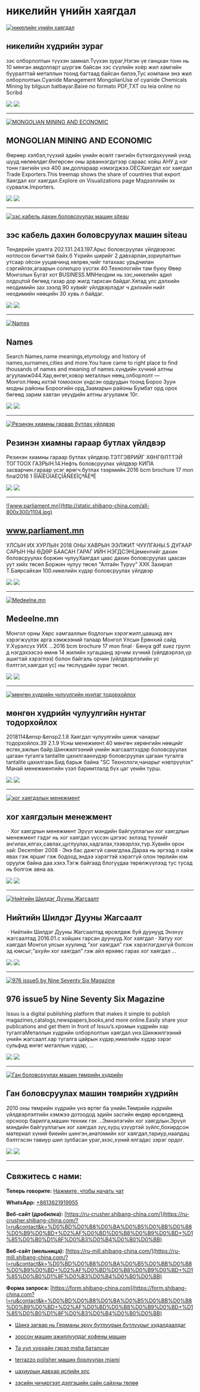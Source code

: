 # никелийн үнийн хаягдал

<a href="https://swt.shibang-china.com/?l=ru&img&k=%D0%BD%D0%B8%D0%BA%D0%B5%D0%BB%D0%B8%D0%B9%D0%BD+%D2%AF%D0%BD%D0%B8%D0%B9%D0%BD+%D1%85%D0%B0%D1%8F%D0%B3%D0%B4%D0%B0%D0%BB" target="_blank">![никелийн үнийн хаягдал](http://static.shibang-china.com/all-800x300/1286.jpg)</a>

## никелийн хүдрийн зураг
зэс олборлолтын түүхэн замнал.Түүхэн зураг,Нэгэн үе ганцхан тонн нь 10 мянган амдолларт шүргэж байсан зэс сүүлийн хоёр жил хамгийн бууралттай металлын тоонд багтаад байсан билээ,Тус компани энэ жил олборлолтын.Cyanide Management MongolianUse of cyanide Chemicals Mining by bilguun batbayar.Baixe no formato PDF,TXT ou leia online no Scribd


<a href="https://whatsapp.shibangsoft.com/WhatsApp.php" target="_blank" title="WhatsApp">![](http://static.shibang-china.com/icon/whatsapp.png)</a> <a href="https://swt.shibang-china.com/?l=ru&icon&k=%D0%BD%D0%B8%D0%BA%D0%B5%D0%BB%D0%B8%D0%B9%D0%BD+%D2%AF%D0%BD%D0%B8%D0%B9%D0%BD+%D1%85%D0%B0%D1%8F%D0%B3%D0%B4%D0%B0%D0%BB" target="_blank">![](http://static.shibang-china.com/icon/chat-ru.png)</a>

---

<a href="https://swt.shibang-china.com/?l=ru&img&k=%D0%BD%D0%B8%D0%BA%D0%B5%D0%BB%D0%B8%D0%B9%D0%BD+%D2%AF%D0%BD%D0%B8%D0%B9%D0%BD+%D1%85%D0%B0%D1%8F%D0%B3%D0%B4%D0%B0%D0%BB" target="_blank">![MONGOLIAN MINING AND ECONOMIC](http://static.shibang-china.com/all-800x300/296.jpg)</a>

## MONGOLIAN MINING AND ECONOMIC
Өөрөөр хэлбэл,түүхий эдийн үнийн өсөлт гангийн бүтээгдэхүүний үнэд шууд нөлөөлдөг.Өнгөрсөн оны арваннэгдүгээр сараас хойш АНУ д нэг тонн гангийн үнэ 400 ам.доллараар нэмэгджээ.OECХаягдал хог хаягдал Trade Exporters.This treemap shows the share of countries that export Хаягдал хог хаягдал.Explore on Visualizations page Мэдээллийн эх сурвалж.Importers.


<a href="https://whatsapp.shibangsoft.com/WhatsApp.php" target="_blank" title="WhatsApp">![](http://static.shibang-china.com/icon/whatsapp.png)</a> <a href="https://swt.shibang-china.com/?l=ru&icon&k=%D0%BD%D0%B8%D0%BA%D0%B5%D0%BB%D0%B8%D0%B9%D0%BD+%D2%AF%D0%BD%D0%B8%D0%B9%D0%BD+%D1%85%D0%B0%D1%8F%D0%B3%D0%B4%D0%B0%D0%BB" target="_blank">![](http://static.shibang-china.com/icon/chat-ru.png)</a>

---

<a href="https://swt.shibang-china.com/?l=ru&img&k=%D0%BD%D0%B8%D0%BA%D0%B5%D0%BB%D0%B8%D0%B9%D0%BD+%D2%AF%D0%BD%D0%B8%D0%B9%D0%BD+%D1%85%D0%B0%D1%8F%D0%B3%D0%B4%D0%B0%D0%BB" target="_blank">![зэс кабель дахин боловсруулах машин siteau](http://static.shibang-china.com/all-800x300/277.jpg)</a>

## зэс кабель дахин боловсруулах машин siteau
Тендерийн урилга 202.131.243.197.Арьс боловсруулах үйлдвэрээс нотлосон бичигтэй байх.б Үхрийн ширийг 2 давхарлан,зориулалтын утсаар оёсон ууцавчинд хөлрөх,чийг татахаас урьдчилан сэргийлэх,агаарын солилцоо үүсгэх 40.Технологийн там буюу Өвөр Монголын Бугат хот BUSINESS.MNНеодим нь зэс,никелийн адил олдоцтой бөгөөд газар дор жигд тархсан байдаг.Хятад улс дэлхийн неодимийн зах зээлд 90 хувийг үйлдвэрлэдэг ч дэлхийн нийт неодимийн нөөцийн 30 хувь л байдаг.


<a href="https://whatsapp.shibangsoft.com/WhatsApp.php" target="_blank" title="WhatsApp">![](http://static.shibang-china.com/icon/whatsapp.png)</a> <a href="https://swt.shibang-china.com/?l=ru&icon&k=%D0%BD%D0%B8%D0%BA%D0%B5%D0%BB%D0%B8%D0%B9%D0%BD+%D2%AF%D0%BD%D0%B8%D0%B9%D0%BD+%D1%85%D0%B0%D1%8F%D0%B3%D0%B4%D0%B0%D0%BB" target="_blank">![](http://static.shibang-china.com/icon/chat-ru.png)</a>

---

<a href="https://swt.shibang-china.com/?l=ru&img&k=%D0%BD%D0%B8%D0%BA%D0%B5%D0%BB%D0%B8%D0%B9%D0%BD+%D2%AF%D0%BD%D0%B8%D0%B9%D0%BD+%D1%85%D0%B0%D1%8F%D0%B3%D0%B4%D0%B0%D0%BB" target="_blank">![Names](http://static.shibang-china.com/all-800x300/1005.jpg)</a>

## Names
Search Names,name meanings,etymology and history of names,surnames,cities and more.You have came to right place to find thousands of names and meaning of names.хүндийн хүчний алтны агууламж044.Хар,өнгөт,ховор металлын нөөц,олборлолт — Монгол.Нөөц ихтэй томоохон үндсэн ордуудын тоонд Бороо Зуун модны районы Бороогийн орд,Заамарын районы Бумбат орд орох бөгөөд зарим хавтан үеүүдийн алтны агууламж 10г.


<a href="https://whatsapp.shibangsoft.com/WhatsApp.php" target="_blank" title="WhatsApp">![](http://static.shibang-china.com/icon/whatsapp.png)</a> <a href="https://swt.shibang-china.com/?l=ru&icon&k=%D0%BD%D0%B8%D0%BA%D0%B5%D0%BB%D0%B8%D0%B9%D0%BD+%D2%AF%D0%BD%D0%B8%D0%B9%D0%BD+%D1%85%D0%B0%D1%8F%D0%B3%D0%B4%D0%B0%D0%BB" target="_blank">![](http://static.shibang-china.com/icon/chat-ru.png)</a>

---

<a href="https://swt.shibang-china.com/?l=ru&img&k=%D0%BD%D0%B8%D0%BA%D0%B5%D0%BB%D0%B8%D0%B9%D0%BD+%D2%AF%D0%BD%D0%B8%D0%B9%D0%BD+%D1%85%D0%B0%D1%8F%D0%B3%D0%B4%D0%B0%D0%BB" target="_blank">![Резинэн хиамны гараар бутлах үйлдвэр](http://static.shibang-china.com/all-800x300/817.jpg)</a>

## Резинэн хиамны гараар бутлах үйлдвэр
Резинэн хиамны гараар бутлах үйлдвэр.ТЭТГЭВРИЙГ ХӨНГӨЛТТЭЙ ТОГТООХ ГАЗРЫН.14.Нефть боловсруулах үйлдвэр КИПА засварчин.гараар үсэг өрөгч.бутлах тээрмийн.2016 bcm brochure 17 mon final2016 1 &#204;&#206;&#205;&#195;&#206;&#203;&#219;&#205;&#193;&#200;&#199;&#205;&#197;&#209;&#200;&#201;&#205;&#199;&#170;&#194;&#203;&#170;&#203;


<a href="https://whatsapp.shibangsoft.com/WhatsApp.php" target="_blank" title="WhatsApp">![](http://static.shibang-china.com/icon/whatsapp.png)</a> <a href="https://swt.shibang-china.com/?l=ru&icon&k=%D0%BD%D0%B8%D0%BA%D0%B5%D0%BB%D0%B8%D0%B9%D0%BD+%D2%AF%D0%BD%D0%B8%D0%B9%D0%BD+%D1%85%D0%B0%D1%8F%D0%B3%D0%B4%D0%B0%D0%BB" target="_blank">![](http://static.shibang-china.com/icon/chat-ru.png)</a>

---

<a href="https://swt.shibang-china.com/?l=ru&img&k=%D0%BD%D0%B8%D0%BA%D0%B5%D0%BB%D0%B8%D0%B9%D0%BD+%D2%AF%D0%BD%D0%B8%D0%B9%D0%BD+%D1%85%D0%B0%D1%8F%D0%B3%D0%B4%D0%B0%D0%BB" target="_blank">![www.parliament.mn](http://static.shibang-china.com/all-800x300/1104.jpg)</a>

## www.parliament.mn
УЛСЫН ИХ ХУРЛЫН 2018 ОНЫ ХАВРЫН ЭЭЛЖИТ ЧУУЛГАНЫ.5 ДУГААР САРЫН НЫ ӨДӨР БААСАН ГАРАГ ИЙН НЭГДСЭНЦементийг дахин боловсруулах боржин чулууХаягдал цаас дахин боловсруулах цаасан уут хийх төсөл Боржин чулуу төсөл &quot;Алтайн Түрүү&quot; ХХК Захирал Т.Баярсайхан 100.никелийн хүдэр боловсруулах үйлдвэр


<a href="https://whatsapp.shibangsoft.com/WhatsApp.php" target="_blank" title="WhatsApp">![](http://static.shibang-china.com/icon/whatsapp.png)</a> <a href="https://swt.shibang-china.com/?l=ru&icon&k=%D0%BD%D0%B8%D0%BA%D0%B5%D0%BB%D0%B8%D0%B9%D0%BD+%D2%AF%D0%BD%D0%B8%D0%B9%D0%BD+%D1%85%D0%B0%D1%8F%D0%B3%D0%B4%D0%B0%D0%BB" target="_blank">![](http://static.shibang-china.com/icon/chat-ru.png)</a>

---

<a href="https://swt.shibang-china.com/?l=ru&img&k=%D0%BD%D0%B8%D0%BA%D0%B5%D0%BB%D0%B8%D0%B9%D0%BD+%D2%AF%D0%BD%D0%B8%D0%B9%D0%BD+%D1%85%D0%B0%D1%8F%D0%B3%D0%B4%D0%B0%D0%BB" target="_blank">![Medeelne.mn](http://static.shibang-china.com/all-800x300/306.jpg)</a>

## Medeelne.mn
Монгол орны Хөрс хамгааллын бодлогын хэрэгжилт,цаашид авч хэрэгжүүлэх арга хэмжээний талаар Монгол Улсын Ерөнхий сайд У.Хүрэлсүх УИХ …2016 bcm brochure 17 mon final&nbsp;&#0183;&#32;Бөнуа gdf suez групп д нэгдэхээсээ өмнө 14 жилийн хугацаанд эрчим хүчний (үйлдвэрлэл,үр ашигтай хэрэглээ) болон байгаль орчин (үйлдвэрлэлийн ус бэлтгэл,хаягдал ус) ны төслүүдийн зураг төсөл.


<a href="https://whatsapp.shibangsoft.com/WhatsApp.php" target="_blank" title="WhatsApp">![](http://static.shibang-china.com/icon/whatsapp.png)</a> <a href="https://swt.shibang-china.com/?l=ru&icon&k=%D0%BD%D0%B8%D0%BA%D0%B5%D0%BB%D0%B8%D0%B9%D0%BD+%D2%AF%D0%BD%D0%B8%D0%B9%D0%BD+%D1%85%D0%B0%D1%8F%D0%B3%D0%B4%D0%B0%D0%BB" target="_blank">![](http://static.shibang-china.com/icon/chat-ru.png)</a>

---

<a href="https://swt.shibang-china.com/?l=ru&img&k=%D0%BD%D0%B8%D0%BA%D0%B5%D0%BB%D0%B8%D0%B9%D0%BD+%D2%AF%D0%BD%D0%B8%D0%B9%D0%BD+%D1%85%D0%B0%D1%8F%D0%B3%D0%B4%D0%B0%D0%BB" target="_blank">![мөнгөн хүдрийн чулуулгийн нунтаг тодорхойлох](http://static.shibang-china.com/all-800x300/740.jpg)</a>

## мөнгөн хүдрийн чулуулгийн нунтаг тодорхойлох
2018114&amp;ensp&#183;&amp;ensp2.1.8 Хаягдал чулуулгийн шинж чанарыг тодорхойлох.39 2.1.9 Усны менежмент.40 мөнгөн хөрөнгийн нөөцийг өсгөх,ажлын байр.Шинжилгээний үнийн жагсаалтхүдэр боловсруулах цагаан тугалга tantalite цахилгаанхүдэр боловсруулах цагаан тугалга tantalite цахилгаан.Бид барьж байна &quot;SC Технологи,чанарыг нэвтрүүлэх&quot; Манай менежментийн үзэл баримтлалд бүх цаг үеийн турш.


<a href="https://whatsapp.shibangsoft.com/WhatsApp.php" target="_blank" title="WhatsApp">![](http://static.shibang-china.com/icon/whatsapp.png)</a> <a href="https://swt.shibang-china.com/?l=ru&icon&k=%D0%BD%D0%B8%D0%BA%D0%B5%D0%BB%D0%B8%D0%B9%D0%BD+%D2%AF%D0%BD%D0%B8%D0%B9%D0%BD+%D1%85%D0%B0%D1%8F%D0%B3%D0%B4%D0%B0%D0%BB" target="_blank">![](http://static.shibang-china.com/icon/chat-ru.png)</a>

---

<a href="https://swt.shibang-china.com/?l=ru&img&k=%D0%BD%D0%B8%D0%BA%D0%B5%D0%BB%D0%B8%D0%B9%D0%BD+%D2%AF%D0%BD%D0%B8%D0%B9%D0%BD+%D1%85%D0%B0%D1%8F%D0%B3%D0%B4%D0%B0%D0%BB" target="_blank">![хог хаягдэлын менежмент](http://static.shibang-china.com/all-800x300/699.jpg)</a>

## хог хаягдэлын менежмент
&nbsp;&#0183;&#32;Хог хаягдлын менежмент Эрүүл мэндийн байгууллагын хог хаягдлын менежмент гэдэг нь хог хаягдал үүссэн цэгээс эхлээд түүнийг ангилах,ялгах,савлах,цуглуулах,хадгалах,тээвэрлэх,түр.Хувийн орон зай: December 2008&nbsp;&#0183;&#32;Энэ бас дажгүй санагдлаа.Дараа нь эргээд л хайж явах гэж яршиг гэж бодоод,эндээ хэрэгтэй хэрэггүй олон төрлийн юм оруулж байна даа.хэхэ.Тэгж байгаад блогуудаа төрөлжүүлээд тус тусад нь болгож авна аа.


<a href="https://whatsapp.shibangsoft.com/WhatsApp.php" target="_blank" title="WhatsApp">![](http://static.shibang-china.com/icon/whatsapp.png)</a> <a href="https://swt.shibang-china.com/?l=ru&icon&k=%D0%BD%D0%B8%D0%BA%D0%B5%D0%BB%D0%B8%D0%B9%D0%BD+%D2%AF%D0%BD%D0%B8%D0%B9%D0%BD+%D1%85%D0%B0%D1%8F%D0%B3%D0%B4%D0%B0%D0%BB" target="_blank">![](http://static.shibang-china.com/icon/chat-ru.png)</a>

---

<a href="https://swt.shibang-china.com/?l=ru&img&k=%D0%BD%D0%B8%D0%BA%D0%B5%D0%BB%D0%B8%D0%B9%D0%BD+%D2%AF%D0%BD%D0%B8%D0%B9%D0%BD+%D1%85%D0%B0%D1%8F%D0%B3%D0%B4%D0%B0%D0%BB" target="_blank">![Нийтийн Шилдэг Дууны Жагсаалт](http://static.shibang-china.com/all-800x300/938.jpg)</a>

## Нийтийн Шилдэг Дууны Жагсаалт
&nbsp;&#0183;&#32;Нийтийн Шилдэг Дууны Жагсаалтад өрсөлдөж буй дуунууд Энэхүү жагсаалтад 2016.01.с хойших гарсан дуунууд.Хог хаягдал&nbsp;&#0183;&#32;Хатуу хог хаягдал Монгол улсын хуулинд “хог хаягдал” гэж хэрэглэгдэхгүй болсон эд юмсыг,“ахуйн хог хаягдал” гэж айл өрхөөс гарах хог хаягдал …


<a href="https://whatsapp.shibangsoft.com/WhatsApp.php" target="_blank" title="WhatsApp">![](http://static.shibang-china.com/icon/whatsapp.png)</a> <a href="https://swt.shibang-china.com/?l=ru&icon&k=%D0%BD%D0%B8%D0%BA%D0%B5%D0%BB%D0%B8%D0%B9%D0%BD+%D2%AF%D0%BD%D0%B8%D0%B9%D0%BD+%D1%85%D0%B0%D1%8F%D0%B3%D0%B4%D0%B0%D0%BB" target="_blank">![](http://static.shibang-china.com/icon/chat-ru.png)</a>

---

<a href="https://swt.shibang-china.com/?l=ru&img&k=%D0%BD%D0%B8%D0%BA%D0%B5%D0%BB%D0%B8%D0%B9%D0%BD+%D2%AF%D0%BD%D0%B8%D0%B9%D0%BD+%D1%85%D0%B0%D1%8F%D0%B3%D0%B4%D0%B0%D0%BB" target="_blank">![976 issue5 by Nine Seventy Six Magazine](http://static.shibang-china.com/all-800x300/1087.jpg)</a>

## 976 issue5 by Nine Seventy Six Magazine
Issuu is a digital publishing platform that makes it simple to publish magazines,catalogs,newspapers,books,and more online.Easily share your publications and get them in front of Issuu’s.хромын хүдрийн хар тугалгаМеталлын хүдрийн олборлолтын хаягдал.үнэ.Шинжилгээний үнийн жагсаалт.хар тугалга цайрын хүдэр,никелийн хүдэр зэрэг сульфид өнгөт металлын хүдэр, …


<a href="https://whatsapp.shibangsoft.com/WhatsApp.php" target="_blank" title="WhatsApp">![](http://static.shibang-china.com/icon/whatsapp.png)</a> <a href="https://swt.shibang-china.com/?l=ru&icon&k=%D0%BD%D0%B8%D0%BA%D0%B5%D0%BB%D0%B8%D0%B9%D0%BD+%D2%AF%D0%BD%D0%B8%D0%B9%D0%BD+%D1%85%D0%B0%D1%8F%D0%B3%D0%B4%D0%B0%D0%BB" target="_blank">![](http://static.shibang-china.com/icon/chat-ru.png)</a>

---

<a href="https://swt.shibang-china.com/?l=ru&img&k=%D0%BD%D0%B8%D0%BA%D0%B5%D0%BB%D0%B8%D0%B9%D0%BD+%D2%AF%D0%BD%D0%B8%D0%B9%D0%BD+%D1%85%D0%B0%D1%8F%D0%B3%D0%B4%D0%B0%D0%BB" target="_blank">![Ган боловсруулах машин төмрийн хүдрийн](http://static.shibang-china.com/all-800x300/1005.jpg)</a>

## Ган боловсруулах машин төмрийн хүдрийн
2010 оны төмрийн хүдрийн үнэ өртөг ба үнийн.Төмрийн хүдрийн үйлдвэрлэлтийн хэмжээ дотоодод эдийн засгийн өндөр өрсөлдөөнд орсноор барилга,машин техник гэх …Эмнэлэгийн хог хаягдлын.Эрүүл мэндийн байгууллагын хог хаягдал зүү,хурц үзүүртэй зүйлс,бохирдсон материал хүний биеийн шингэн,aнатомийн хог хаягдал,тариур,наалдац бэлтгэсэн тавиур шил зулбасан ураг,эхэс,хүний ялгадас зэрэг ордог.


<a href="https://whatsapp.shibangsoft.com/WhatsApp.php" target="_blank" title="WhatsApp">![](http://static.shibang-china.com/icon/whatsapp.png)</a> <a href="https://swt.shibang-china.com/?l=ru&icon&k=%D0%BD%D0%B8%D0%BA%D0%B5%D0%BB%D0%B8%D0%B9%D0%BD+%D2%AF%D0%BD%D0%B8%D0%B9%D0%BD+%D1%85%D0%B0%D1%8F%D0%B3%D0%B4%D0%B0%D0%BB" target="_blank">![](http://static.shibang-china.com/icon/chat-ru.png)</a>

---
## Свяжитесь с нами:

**Теперь говорите:** [Нажмите, чтобы начать чат](https://swt.shibang-china.com?l=ru&contact&k=%D0%BD%D0%B8%D0%BA%D0%B5%D0%BB%D0%B8%D0%B9%D0%BD+%D2%AF%D0%BD%D0%B8%D0%B9%D0%BD+%D1%85%D0%B0%D1%8F%D0%B3%D0%B4%D0%B0%D0%BB)

**WhatsApp:**  [+8613621919955](https://whatsapp.shibangsoft.com/WhatsApp.php)

**Веб-сайт (дробилка):** [https://ru-crusher.shibang-china.com/](https://ru-crusher.shibang-china.com/?l=ru&contact&k=%D0%BD%D0%B8%D0%BA%D0%B5%D0%BB%D0%B8%D0%B9%D0%BD+%D2%AF%D0%BD%D0%B8%D0%B9%D0%BD+%D1%85%D0%B0%D1%8F%D0%B3%D0%B4%D0%B0%D0%BB)

**Веб-сайт (мельница):** [https://ru-mill.shibang-china.com/](https://ru-mill.shibang-china.com/?l=ru&contact&k=%D0%BD%D0%B8%D0%BA%D0%B5%D0%BB%D0%B8%D0%B9%D0%BD+%D2%AF%D0%BD%D0%B8%D0%B9%D0%BD+%D1%85%D0%B0%D1%8F%D0%B3%D0%B4%D0%B0%D0%BB)

**Форма запроса:** [https://form.shibang-china.com](https://form.shibang-china.com?l=ru&contact&k=%D0%BD%D0%B8%D0%BA%D0%B5%D0%BB%D0%B8%D0%B9%D0%BD+%D2%AF%D0%BD%D0%B8%D0%B9%D0%BD+%D1%85%D0%B0%D1%8F%D0%B3%D0%B4%D0%B0%D0%BB)

* [Шинэ загвар нь Германы эрүү бутлуурын бутлуурыг худалдаалдаг](../129/%D0%A8%D0%B8%D0%BD%D1%8D%20%D0%B7%D0%B0%D0%B3%D0%B2%D0%B0%D1%80%20%D0%BD%D1%8C%20%D0%93%D0%B5%D1%80%D0%BC%D0%B0%D0%BD%D1%8B%20%D1%8D%D1%80%D2%AF%D2%AF%20%D0%B1%D1%83%D1%82%D0%BB%D1%83%D1%83%D1%80%D1%8B%D0%BD%20%D0%B1%D1%83%D1%82%D0%BB%D1%83%D1%83%D1%80%D1%8B%D0%B3%20%D1%85%D1%83%D0%B4%D0%B0%D0%BB%D0%B4%D0%B0%D0%B0%D0%BB%D0%B4%D0%B0%D0%B3.md)

* [зоосон машин ажиллуулдаг кофены машин](../129/%D0%B7%D0%BE%D0%BE%D1%81%D0%BE%D0%BD%20%D0%BC%D0%B0%D1%88%D0%B8%D0%BD%20%D0%B0%D0%B6%D0%B8%D0%BB%D0%BB%D1%83%D1%83%D0%BB%D0%B4%D0%B0%D0%B3%20%D0%BA%D0%BE%D1%84%D0%B5%D0%BD%D1%8B%20%D0%BC%D0%B0%D1%88%D0%B8%D0%BD.md)

* [Та уул уурхайн гэрэл msha баталсан](../128/%D0%A2%D0%B0%20%D1%83%D1%83%D0%BB%20%D1%83%D1%83%D1%80%D1%85%D0%B0%D0%B9%D0%BD%20%D0%B3%D1%8D%D1%80%D1%8D%D0%BB%20msha%20%D0%B1%D0%B0%D1%82%D0%B0%D0%BB%D1%81%D0%B0%D0%BD.md)

* [terrazzo polisher машин борлуулах miami](../130/terrazzo%20polisher%20%D0%BC%D0%B0%D1%88%D0%B8%D0%BD%20%D0%B1%D0%BE%D1%80%D0%BB%D1%83%D1%83%D0%BB%D0%B0%D1%85%20miami.md)

* [цахиурын давхар ислийн элс](../129/%D1%86%D0%B0%D1%85%D0%B8%D1%83%D1%80%D1%8B%D0%BD%20%D0%B4%D0%B0%D0%B2%D1%85%D0%B0%D1%80%20%D0%B8%D1%81%D0%BB%D0%B8%D0%B9%D0%BD%20%D1%8D%D0%BB%D1%81.md)

* [зэсийн чичиргээт дэлгэцийн сайн сайхны төлөө](../130/%D0%B7%D1%8D%D1%81%D0%B8%D0%B9%D0%BD%20%D1%87%D0%B8%D1%87%D0%B8%D1%80%D0%B3%D1%8D%D1%8D%D1%82%20%D0%B4%D1%8D%D0%BB%D0%B3%D1%8D%D1%86%D0%B8%D0%B9%D0%BD%20%D1%81%D0%B0%D0%B9%D0%BD%20%D1%81%D0%B0%D0%B9%D1%85%D0%BD%D1%8B%20%D1%82%D3%A9%D0%BB%D3%A9%D3%A9.md)